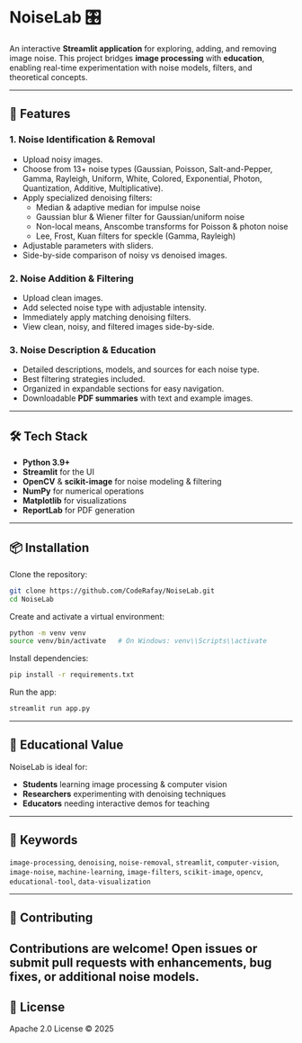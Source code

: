 # NoiseLab 🎛️

An interactive **Streamlit application** for exploring, adding, and removing image noise. This project bridges **image processing** with **education**, enabling real-time experimentation with noise models, filters, and theoretical concepts.

---

## 🚀 Features

### 1. Noise Identification & Removal  
- Upload noisy images.  
- Choose from 13+ noise types (Gaussian, Poisson, Salt-and-Pepper, Gamma, Rayleigh, Uniform, White, Colored, Exponential, Photon, Quantization, Additive, Multiplicative).  
- Apply specialized denoising filters:  
  - Median & adaptive median for impulse noise  
  - Gaussian blur & Wiener filter for Gaussian/uniform noise  
  - Non-local means, Anscombe transforms for Poisson & photon noise  
  - Lee, Frost, Kuan filters for speckle (Gamma, Rayleigh)  
- Adjustable parameters with sliders.  
- Side-by-side comparison of noisy vs denoised images.

### 2. Noise Addition & Filtering  
- Upload clean images.  
- Add selected noise type with adjustable intensity.  
- Immediately apply matching denoising filters.  
- View clean, noisy, and filtered images side-by-side.

### 3. Noise Description & Education  
- Detailed descriptions, models, and sources for each noise type.  
- Best filtering strategies included.  
- Organized in expandable sections for easy navigation.  
- Downloadable **PDF summaries** with text and example images.

---

## 🛠️ Tech Stack  
- **Python 3.9+**  
- **Streamlit** for the UI  
- **OpenCV** & **scikit-image** for noise modeling & filtering  
- **NumPy** for numerical operations  
- **Matplotlib** for visualizations  
- **ReportLab** for PDF generation  

---

## 📦 Installation

Clone the repository:

```bash
git clone https://github.com/CodeRafay/NoiseLab.git
cd NoiseLab
````

Create and activate a virtual environment:

```bash
python -m venv venv
source venv/bin/activate   # On Windows: venv\\Scripts\\activate
```

Install dependencies:

```bash
pip install -r requirements.txt
```

Run the app:

```bash
streamlit run app.py
```

---

## 📖 Educational Value

NoiseLab is ideal for:

* **Students** learning image processing & computer vision
* **Researchers** experimenting with denoising techniques
* **Educators** needing interactive demos for teaching

---

## 🔑 Keywords

`image-processing`, `denoising`, `noise-removal`, `streamlit`, `computer-vision`, `image-noise`, `machine-learning`, `image-filters`, `scikit-image`, `opencv`, `educational-tool`, `data-visualization`

---

## 🤝 Contributing

Contributions are welcome! Open issues or submit pull requests with enhancements, bug fixes, or additional noise models.  
---

## 📜 License

Apache 2.0 License © 2025
